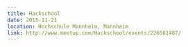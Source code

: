 ```yaml
---
title: Hackschool
date: 2015-11-21
location: Hochschule Mannheim, Mannheim
link: http://www.meetup.com/Hackschool/events/226561487/
---
```

